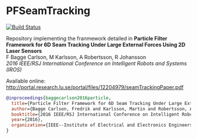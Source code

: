 # PFSeamTracking

[![Build Status](https://travis-ci.org/baggepinnen/PFSeamTracking.jl.svg?branch=master)](https://travis-ci.org/baggepinnen/PFSeamTracking.jl)

Repository implementing the franmework detailed in
**Particle Filter Framework for 6D Seam Tracking Under Large External Forces Using 2D Laser Sensors**  
F Bagge Carlson, M Karlsson, A Robertsson, R Johansson  
*2016 IEEE/RSJ International Conference on Intelligent Robots and Systems (IROS)*

Available online: http://portal.research.lu.se/portal/files/12204979/seamTrackingPaper.pdf

```bibtex
@inproceedings{baggecarlson2016particle,
  title={Particle Filter Framework for 6D Seam Tracking Under Large External Forces Using 2D Laser Sensors},
  author={Bagge Carlson, Fredrik and Karlsson, Martin and Robertsson, Anders and Johansson, Rolf},
  booktitle={2016 IEEE/RSJ International Conference on Intelligent Robots and Systems (IROS)},
  year={2016},
  organization={IEEE--Institute of Electrical and Electronics Engineers Inc.}
}
```
